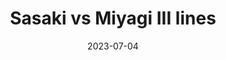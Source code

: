 ---
layout: sports_graphic
title: Sasaki vs Miyagi III lines
description:
img: assets/sports_graphics/sasaki_miyagi_lines.png
tags: [npb, lotte marines, orix buffaloes]
date: 2023-07-04
---